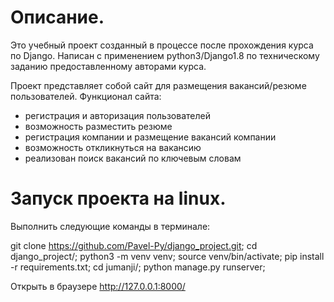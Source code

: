 # Описание.

Это учебный проект созданный в процессе после прохождения курса по Django. 
Написан с применением python3/Django1.8 по техническому заданию предоставленному авторами курса.

Проект представляет собой сайт для размещения вакансий/резюме пользователей. 
Функционал сайта:
- регистрация и авторизация пользователей
- возможность разместить резюме
- регистрация компании и размещение вакансий компании
- возможность откликнуться на вакансию
- реализован поиск вакансий по ключевым словам

# Запуск проекта на linux.
Выполнить следующие команды в терминале:

git clone https://github.com/Pavel-Py/django_project.git;
cd django_project/;
python3 -m venv venv;
source venv/bin/activate;
pip install -r requirements.txt;
cd jumanji/;
python manage.py runserver;

Открыть в браузере http://127.0.0.1:8000/
